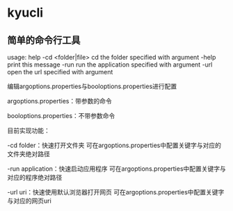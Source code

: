 # kyucli

## 简单的命令行工具

usage: help
 -cd <folder|file>   cd the folder specified with argument
 -help               print this message
 -run <app>          run the application specified with argument
 -url <uri>          open the url specified with argument

编辑argoptions.properties与booloptions.properties进行配置

argoptions.properties：带参数的命令

booloptions.properties：不带参数命令

目前实现功能：

-cd folder：快速打开文件夹  可在argoptions.properties中配置关键字与对应的文件夹绝对路径

-run application：快速启动应用程序 可在argoptions.properties中配置关键字与对应的程序绝对路径

-url uri：快速使用默认浏览器打开网页 可在argoptions.properties中配置关键字与对应的网页uri

